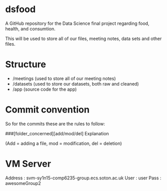 # dsfood
A GitHub repository for the Data Science final project regarding food, health, and consumtion.

This will be used to store all of our files, meeting notes, data sets and other files.

# Structure

- /meetings (used to store all of our meeting notes)
- /datasets (used to store our datasets, both raw and cleaned)
- /app      (source code for the app)

# Commit convention

So for the commits these are the rules to follow: 

###[folder_concerned][add/mod/del] Explanation 

(Add = adding a file, mod = modification, del = deletion)


# VM Server

Address : svm-sy1n15-comp6235-group.ecs.soton.ac.uk
User    : user
Pass    : awesomeGroup2
